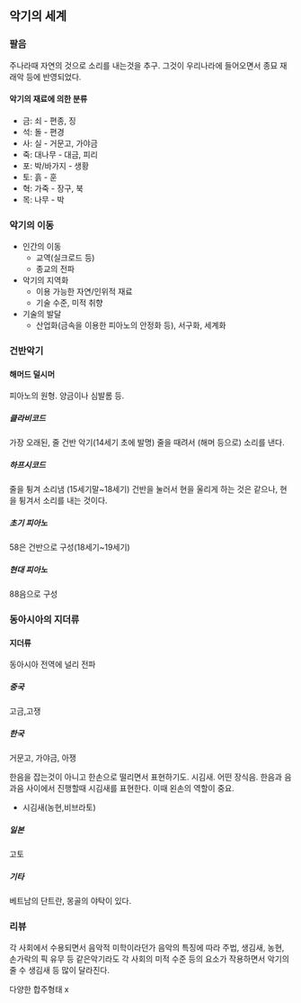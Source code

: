 ## 악기의 세계

### 팔음

주나라때 자연의 것으로 소리를 내는것을 추구. 그것이 우리나라에 들어오면서 종묘 재래악 등에 반영되었다. 

#### 악기의 재료에 의한 분류

- 금: 쇠 - 편종, 징
- 석: 돌 - 편경
- 사: 실 - 거문고, 가야금
- 죽: 대나무 - 대금, 피리
- 포: 박/바가지 - 생황
- 토: 흙 - 훈
- 혁: 가죽 - 장구, 북
- 목: 나무 - 박

### 악기의 이동

- 인간의 이동
  - 교역(실크로드 등)
  - 종교의 전파
- 악기의 지역화
  - 이용 가능한 자연/인위적 재료
  - 기술 수준, 미적 취향
- 기술의 발달
  - 산업화(금속을 이용한 피아노의 안정화 등), 서구화, 세계화

### 건반악기

#### 해머드 덜시머

피아노의 원형. 양금이나 심발롬 등. 

##### 클라비코드

가장 오래된, 줄 건반 악기(14세기 초에 발명) 줄을 때려서 (해머 등으로) 소리를 낸다. 

##### 하프시코드

줄을 튕겨 소리냄 (15세기말~18세기) 건반을 눌러서 현을 울리게 하는 것은 같으나, 현을 튕겨서 소리를 내는 것이다. 

##### 초기 피아노

58은 건반으로 구성(18세기~19세기)

##### 현대 피아노

88음으로 구성

### 동아시아의 지더류

#### 지더류

동아시아 전역에 널리 전파

##### 중국 

고금,고쟁

##### 한국

거문고, 가야금, 아쟁

한음을 잡는것이 아니고 한손으로 떨리면서 표현하기도. 시김새. 어떤 장식음. 한음과 음과음 사이에서 진행할때 시김새를 표현한다. 이때 왼손의 역할이 중요. 

- 시김새(농현,비브라토)

##### 일본

고토

##### 기타

베트남의 단트란, 몽골의 야탁이 있다. 

### 리뷰

각 사회에서 수용되면서 음악적 미학이라던가 음악의 특징에 따라 주법, 생김새, 농현, 손가락의 픽 유무 등 같은악기라도 각 사회의 미적 수준 등의 요소가 작용하면서 악기의 줄 수 생김새 등 많이 달라진다. 

다양한 합주형태 x
